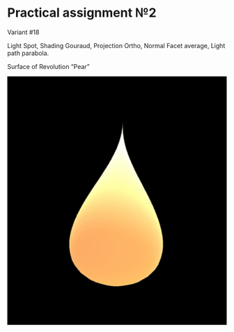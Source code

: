 # Practical assignment №2

Variant #18

Light Spot, Shading Gouraud, Projection Ortho, Normal Facet average, Light path parabola.

Surface of Revolution “Pear”

![Animation](https://github.com/vovarudykk/VGGI/blob/PA2/Screens/pa2_gif.gif)
